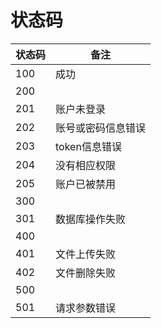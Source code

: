 # 状态码

| 状态码 | 备注           |
| ------ | -------------- |
| 100    | 成功           |
| 200    |                |
| 201    | 账户未登录 |
| 202    | 账号或密码信息错误     |
| 203   | token信息错误     |
| 204   | 没有相应权限     |
| 205   | 账户已被禁用     |
| 300   |      |
| 301   | 数据库操作失败     |
| 400  |      |
| 401   | 文件上传失败     |
| 402  | 文件删除失败     |
| 500  |      |
| 501  |   请求参数错误   |

